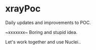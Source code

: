 # xrayPoc

Daily updates and improvements to POC.


~xxxxxxx~
Boring and stupid idea.

Let's work together and use Nuclei..
